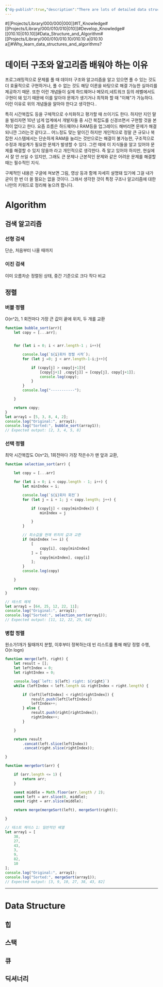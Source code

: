```yaml
---
{"dg-publish":true,"description":"There are lots of detailed data structures and algorithmic how-tos on Google anyway. This page is for recording the more elementary Why learn this and any additional hints about what you should know about this algorithm or data structure.","permalink":"/projects/library/000/010/010-10/010-10-a/","dgPassFrontmatter":true,"noteIcon":"0","created":"2024-01-15T12:30:44.177+09:00","updated":"2024-06-20T01:44:49.345+09:00"}
---
```


#[[Projects/Library/000/000\|000]]#IT_Knowledge#[[Projects/Library/000/010/010\|010]]#Develop_Knowledge#[[010.10\|010.10]]#Data_Structure_and_Algorithm#[[Projects/Library/000/010/010.10/010.10 a\|010.10 a]]#Why_learn_data_structures_and_algorithms?
# 데이터 구조와 알고리즘 배워야 하는 이유
프로그래밍적으로 문제를 풀 때 데이터 구조와 알고리즘을 알고 있으면 풀 수 있는 것도 더 효율적으로 구현하거나, 풀 수 없는 것도 해당 이론을 바탕으로 해결 가능한 실마리를 제공하기 때문. 또한 이런 개념들이 실제 하드웨어나 메모리,네트워크 등의 레벨에서도 구현이 돼 있기 때문에 이를 알아야 문제가 생기거나 최적화 할 때 "이해"가 가능하다. 이런 이유로 위의 개념들을 알아야 한다고 생각한다..

특히 시간복잡도 등을 구체적으로 수치화하고 평가할 때 쓰이기도 한다. 하지만 지인 말을 빌리자면 10년 넘게 업계에서 개발자들 중 시간 복잡도를 신경쓰면서 구현할 것을 본적이 없다고 한다. 요즘 흐름은 하드웨어나 RAM등을 업그레이드 해버리면 문제가 해결되니깐 그러는것 같다고... 어느정도 맞는 말이긴 하지만 개인적으로 정말 큰 규모나 복잡한 시스템에서는 단순하게 RAM을 늘리는 것만으로는 해결이 불가능한, 구조적으로 수정과 재설계가 필요한 문제가 발생할 수 있다. 그런 때에 이 지식들을 알고 있어야 문제를 해결할 수 있지 않을까 라고 개인적으로 생각한다.
즉 알고 있어야 하지만, 현실에서 잘 안 쓰일 수 있지만, 그래도 큰 문제나 근본적인 문제와 같은 어려운 문제를 해결할 때는 필수적인 지식.


구체적인 내용은 구글에 쳐보면 그림, 영상 등과 함께 자세히 설명돼 있기에 그걸 내가 굳이 한 번 더 쓸 필요는 없을 것이다. 그래서 생각한 것이 특정 구조나 알고리즘에 대한 나만의 키워드로 정리해 놓으려 합니다.


# Algorithm
## 검색 알고리즘

### 선형 검색
단순, 처음부터 나올 때까지

### 이진 검색
이미 오름차순 정렬된 상태, 중간 기준으로 크다 작다 비교


## 정렬
### 버블 정렬
O(n^2), 1 회전마다 가장 큰 값이 끝에 위치, 두 개를 교환
```js
function bubble_sort(arr){
    let copy = [...arr];


    for (let i = 0; i < arr.length-1 ; i++){

        console.log(`${i}회차 정렬 시작`);
        for (let j =0; j < arr.length-1-i;j++){

            if (copy[j] > copy[j+1]){
                [copy[j+1] ,copy[j]] = [copy[j], copy[j+1]];
                console.log(copy);
            }
        }
        console.log("-----------");

    }

    return copy;
}
let array1 = [5, 3, 8, 4, 2];
console.log("Original:", array1);
console.log("Sorted:", bubble_sort(array1));
// Expected output: [2, 3, 4, 5, 8]
```

### 선택 정렬
최악 시간복잡도 O(n^2), 1회전마다 가장 작은수가 맨 앞과 교환, 
```js
function selection_sort(arr) {

    let copy = [...arr]

    for (let i = 0; i < copy.length - 1; i++) {
        let minIndex = i;

        console.log(`${i}회차 회전`)
        for (let j = i + 1; j < copy.length; j++) {

            if (copy[j] < copy[minIndex]) {
                minIndex = j

            }
        }

        // 최소값을 현재 위치의 값과 교환
        if (minIndex !== i) {
            [
                copy[i], copy[minIndex]
            ] = [
                copy[minIndex], copy[i]
            ];
        }
        console.log(copy)

    }

    return copy;
}

// 테스트 예제
let array1 = [64, 25, 12, 22, 11];
console.log("Original:", array1);
console.log("Sorted:", selection_sort(array1));
// Expected output: [11, 12, 22, 25, 64]
```


### 병합 정렬
원소가1개가 될때까지 분할, 이후부터 정복하는데 빈 리스트를 통해 해당 정렬 수행, O(n logn)
```js
function merge(left, right) {
    let result = [];
    let leftIndex = 0;
    let rightIndex = 0;

    console.log(`left: ${left} right: ${right}`)
    while (leftIndex < left.length && rightIndex < right.length) {

        if (left[leftIndex] < right[rightIndex]) {
            result.push(left[leftIndex])
            leftIndex++;
        } else {
            result.push(right[rightIndex]);
            rightIndex++;
        }

    }

    return result
        .concat(left.slice(leftIndex))
        .concat(right.slice(rightIndex));

}

function mergeSort(arr) {

    if (arr.length <= 1) {
        return arr;
    }

    const middle = Math.floor(arr.length / 2);
    const left = arr.slice(0, middle);
    const right = arr.slice(middle);

    return merge(mergeSort(left), mergeSort(right));

}

// 테스트 케이스 1: 일반적인 배열
let array1 = [
    38,
    27,
    43,
    3,
    9,
    82,
    10
];
console.log("Original:", array1);
console.log("Sorted:", mergeSort(array1));
// Expected output: [3, 9, 10, 27, 38, 43, 82]
```


---

# Data Structure


## 힙
## 스택
## 큐

## 딕셔너리
